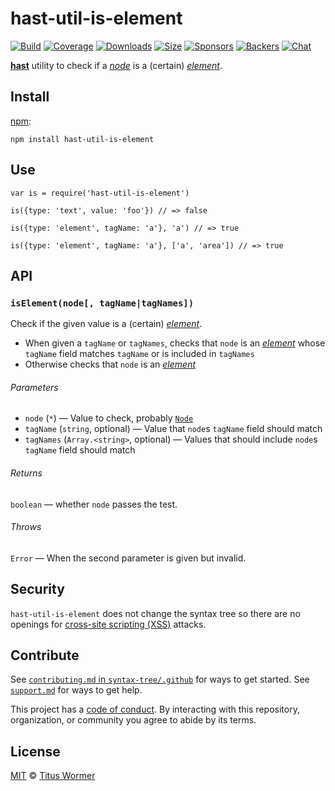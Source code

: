 hast-util-is-element
====================

[![Build](https://img.shields.io/travis/syntax-tree/hast-util-is-element.svg)](https://travis-ci.org/syntax-tree/hast-util-is-element) [![Coverage](https://img.shields.io/codecov/c/github/syntax-tree/hast-util-is-element.svg)](https://codecov.io/github/syntax-tree/hast-util-is-element) [![Downloads](https://img.shields.io/npm/dm/hast-util-is-element.svg)](https://www.npmjs.com/package/hast-util-is-element) [![Size](https://img.shields.io/bundlephobia/minzip/hast-util-is-element.svg)](https://bundlephobia.com/result?p=hast-util-is-element) [![Sponsors](https://opencollective.com/unified/sponsors/badge.svg)](https://opencollective.com/unified) [![Backers](https://opencollective.com/unified/backers/badge.svg)](https://opencollective.com/unified) [![Chat](https://img.shields.io/badge/chat-spectrum-7b16ff.svg)](https://spectrum.chat/unified/syntax-tree)

[**hast**](https://github.com/syntax-tree/hast) utility to check if a [*node*](https://github.com/syntax-tree/unist#node) is a (certain) [*element*](https://github.com/syntax-tree/hast#element).

Install
-------

[npm](https://docs.npmjs.com/cli/install):

    npm install hast-util-is-element

Use
---

    var is = require('hast-util-is-element')

    is({type: 'text', value: 'foo'}) // => false

    is({type: 'element', tagName: 'a'}, 'a') // => true

    is({type: 'element', tagName: 'a'}, ['a', 'area']) // => true

API
---

### `isElement(node[, tagName|tagNames])`

Check if the given value is a (certain) [*element*](https://github.com/syntax-tree/hast#element).

-   When given a `tagName` or `tagNames`, checks that `node` is an [*element*](https://github.com/syntax-tree/hast#element) whose `tagName` field matches `tagName` or is included in `tagNames`
-   Otherwise checks that `node` is an [*element*](https://github.com/syntax-tree/hast#element)

###### Parameters

-   `node` (`*`) — Value to check, probably [`Node`](https://github.com/syntax-tree/unist#node)
-   `tagName` (`string`, optional) — Value that `node`s `tagName` field should match
-   `tagNames` (`Array.<string>`, optional) — Values that should include `node`s `tagName` field should match

###### Returns

`boolean` — whether `node` passes the test.

###### Throws

`Error` — When the second parameter is given but invalid.

Security
--------

`hast-util-is-element` does not change the syntax tree so there are no openings for [cross-site scripting (XSS)](https://en.wikipedia.org/wiki/Cross-site_scripting) attacks.

Contribute
----------

See [`contributing.md` in `syntax-tree/.github`](https://github.com/syntax-tree/.github/blob/master/contributing.md) for ways to get started. See [`support.md`](https://github.com/syntax-tree/.github/blob/master/support.md) for ways to get help.

This project has a [code of conduct](https://github.com/syntax-tree/.github/blob/master/code-of-conduct.md). By interacting with this repository, organization, or community you agree to abide by its terms.

License
-------

[MIT](license) © [Titus Wormer](https://wooorm.com)
